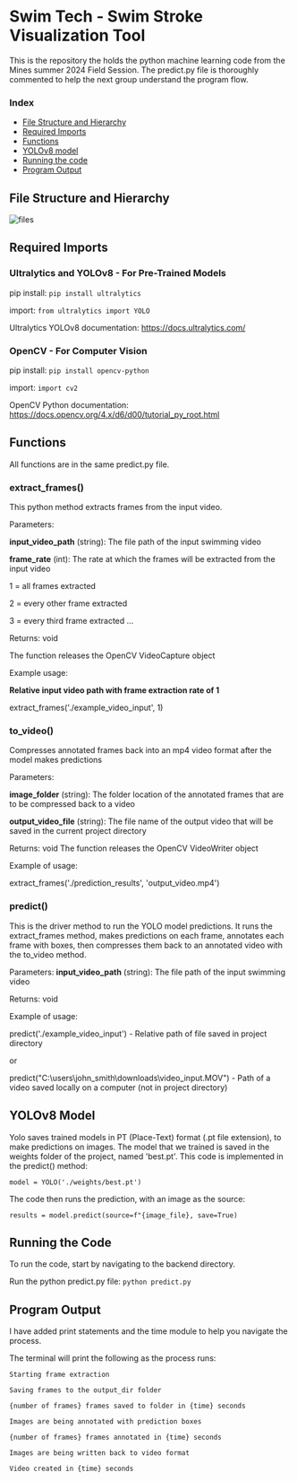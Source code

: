 # Swim Tech - Swim Stroke Visualization Tool
This is the repository the holds the python machine learning code from the Mines summer 2024 Field Session. The predict.py file is thoroughly commented to help the next group understand the program flow. 

### Index

* [File Structure and Hierarchy](#file-structure-and-hierarchy)
* [Required Imports](#required-imports)
* [Functions](#functions)
* [YOLOv8 model](#yolov8-model)
* [Running the code](#running-the-code)
* [Program Output](#program-output)

## File Structure and Hierarchy
![files](https://github.com/KerriganHemp/SwimStrokeVisualization/assets/156223624/31fe0042-1ae4-4ed2-b94a-56e19b1459de)   

## Required Imports
### Ultralytics and YOLOv8 - For Pre-Trained Models
pip install: `pip install ultralytics`

import: `from ultralytics import YOLO`

Ultralytics YOLOv8 documentation: https://docs.ultralytics.com/
### OpenCV - For Computer Vision
pip install: `pip install opencv-python`

import: `import cv2`

OpenCV Python documentation: https://docs.opencv.org/4.x/d6/d00/tutorial_py_root.html
## Functions
All functions are in the same predict.py file.

### extract_frames()
This python method extracts frames from the input video.

Parameters:

**input_video_path** (string): The file path of the input swimming video

**frame_rate** (int): The rate at which the frames will be extracted from the input video

1 = all frames extracted

2 = every other frame extracted

3 = every third frame extracted
...
 
Returns: void

The function releases the OpenCV VideoCapture object   

Example usage: 

**Relative input video path with frame extraction rate of 1**

extract_frames('./example_video_input', 1) 

### to_video()
Compresses annotated frames back into an mp4 video format after the model makes predictions

Parameters:

**image_folder** (string): The folder location of the annotated frames that are to be compressed back to a video

**output_video_file** (string): The file name of the output video that will be saved in the current project directory
 
Returns: void
The function releases the OpenCV VideoWriter object   

Example of usage: 

extract_frames('./prediction_results', 'output_video.mp4') 

### predict() 
This is the driver method to run the YOLO model predictions. It runs the extract_frames method, makes predictions on each frame, annotates each frame with boxes, then compresses them back to an annotated video with the to_video method.

Parameters:
**input_video_path** (string): The file path of the input swimming video

Returns: void  

Example of usage: 

predict('./example_video_input') - Relative path of file saved in project directory

or 

predict("C:\\users\\john_smith\\downloads\\video_input.MOV") - Path of a video saved locally on a computer (not in project directory)

## YOLOv8 Model
Yolo saves trained models in PT (Place-Text) format (.pt file extension), to make predictions on images. The model that we trained is saved in the weights folder of the project, named 'best.pt'. This code is implemented in the predict() method:

`model = YOLO('./weights/best.pt')`

The code then runs the prediction, with an image as the source:

`results = model.predict(source=f"{image_file}, save=True)`

## Running the Code
To run the code, start by navigating to the backend directory.

Run the python predict.py file: `python predict.py`
## Program Output
I have added print statements and the time module to help you navigate the process.

The terminal will print the following as the process runs:

`Starting frame extraction`

`Saving frames to the output_dir folder`

`{number of frames} frames saved to folder in {time} seconds`

`Images are being annotated with prediction boxes`

`{number of frames} frames annotated in {time} seconds`

`Images are being written back to video format`

`Video created in {time} seconds`
